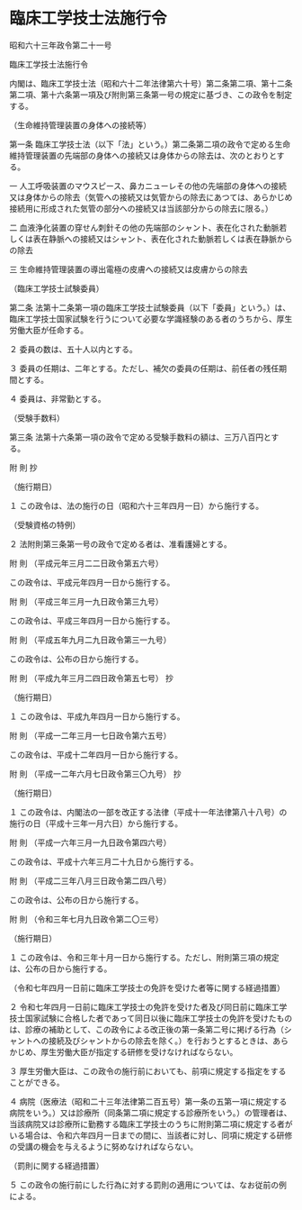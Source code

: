 # 臨床工学技士法施行令

昭和六十三年政令第二十一号

臨床工学技士法施行令

内閣は、臨床工学技士法（昭和六十二年法律第六十号）第二条第二項、第十二条第二項、第十六条第一項及び附則第三条第一号の規定に基づき、この政令を制定する。

（生命維持管理装置の身体への接続等）

第一条 臨床工学技士法（以下「法」という。）第二条第二項の政令で定める生命維持管理装置の先端部の身体への接続又は身体からの除去は、次のとおりとする。

一 人工呼吸装置のマウスピース、鼻カニューレその他の先端部の身体への接続又は身体からの除去（気管への接続又は気管からの除去にあつては、あらかじめ接続用に形成された気管の部分への接続又は当該部分からの除去に限る。）

二 血液浄化装置の穿せん刺針その他の先端部のシャント、表在化された動脈若しくは表在静脈への接続又はシャント、表在化された動脈若しくは表在静脈からの除去

三 生命維持管理装置の導出電極の皮膚への接続又は皮膚からの除去

（臨床工学技士試験委員）

第二条 法第十二条第一項の臨床工学技士試験委員（以下「委員」という。）は、臨床工学技士国家試験を行うについて必要な学識経験のある者のうちから、厚生労働大臣が任命する。

２ 委員の数は、五十人以内とする。

３ 委員の任期は、二年とする。ただし、補欠の委員の任期は、前任者の残任期間とする。

４ 委員は、非常勤とする。

（受験手数料）

第三条 法第十六条第一項の政令で定める受験手数料の額は、三万八百円とする。

附 則 抄

（施行期日）

１ この政令は、法の施行の日（昭和六十三年四月一日）から施行する。

（受験資格の特例）

２ 法附則第三条第一号の政令で定める者は、准看護婦とする。

附 則 （平成元年三月二二日政令第五六号）

この政令は、平成元年四月一日から施行する。

附 則 （平成三年三月一九日政令第三九号）

この政令は、平成三年四月一日から施行する。

附 則 （平成五年九月二九日政令第三一九号）

この政令は、公布の日から施行する。

附 則 （平成九年三月二四日政令第五七号） 抄

（施行期日）

１ この政令は、平成九年四月一日から施行する。

附 則 （平成一二年三月一七日政令第六五号）

この政令は、平成十二年四月一日から施行する。

附 則 （平成一二年六月七日政令第三〇九号） 抄

（施行期日）

１ この政令は、内閣法の一部を改正する法律（平成十一年法律第八十八号）の施行の日（平成十三年一月六日）から施行する。

附 則 （平成一六年三月一九日政令第四六号）

この政令は、平成十六年三月二十九日から施行する。

附 則 （平成二三年八月三日政令第二四八号）

この政令は、公布の日から施行する。

附 則 （令和三年七月九日政令第二〇三号）

（施行期日）

１ この政令は、令和三年十月一日から施行する。ただし、附則第三項の規定は、公布の日から施行する。

（令和七年四月一日前に臨床工学技士の免許を受けた者等に関する経過措置）

２ 令和七年四月一日前に臨床工学技士の免許を受けた者及び同日前に臨床工学技士国家試験に合格した者であって同日以後に臨床工学技士の免許を受けたものは、診療の補助として、この政令による改正後の第一条第二号に掲げる行為（シャントへの接続及びシャントからの除去を除く。）を行おうとするときは、あらかじめ、厚生労働大臣が指定する研修を受けなければならない。

３ 厚生労働大臣は、この政令の施行前においても、前項に規定する指定をすることができる。

４ 病院（医療法（昭和二十三年法律第二百五号）第一条の五第一項に規定する病院をいう。）又は診療所（同条第二項に規定する診療所をいう。）の管理者は、当該病院又は診療所に勤務する臨床工学技士のうちに附則第二項に規定する者がいる場合は、令和六年四月一日までの間に、当該者に対し、同項に規定する研修の受講の機会を与えるように努めなければならない。

（罰則に関する経過措置）

５ この政令の施行前にした行為に対する罰則の適用については、なお従前の例による。
